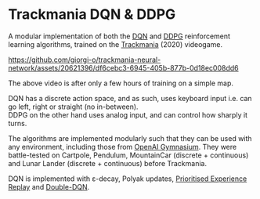 # Trackmania DQN & DDPG

A modular implementation of both the [DQN](https://en.wikipedia.org/wiki/Q-learning#Deep_Q-learning) and [DDPG](https://spinningup.openai.com/en/latest/algorithms/ddpg.html) reinforcement learning algorithms, trained on the [Trackmania](https://en.wikipedia.org/wiki/Trackmania_(2020_video_game)) (2020) videogame.

https://github.com/giorgi-o/trackmania-neural-network/assets/20621396/df6cebc3-6945-405b-877b-0d18ec008dd6

The above video is after only a few hours of training on a simple map.

DQN has a discrete action space, and as such, uses keyboard input i.e. can go left, right or straight (no in-between).   
DDPG on the other hand uses analog input, and can control how sharply it turns.

The algorithms are implemented modularly such that they can be used with any environment, including those from [OpenAI Gymnasium](https://gymnasium.farama.org/index.html). They were battle-tested on Cartpole, Pendulum, MountainCar (discrete + continuous) and Lunar Lander (discrete + continuous) before Trackmania.

DQN is implemented with ε-decay, Polyak updates, [Prioritised Experience Replay](https://doi.org/10.48550/arXiv.1511.05952) and [Double-DQN](https://doi.org/10.1609/aaai.v30i1.10295).
